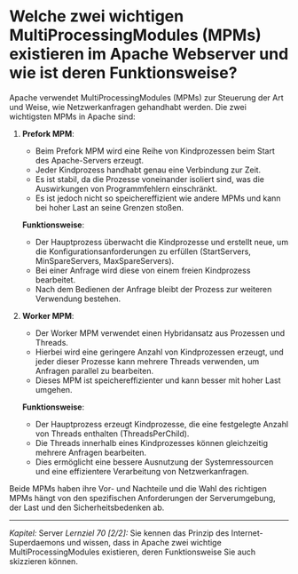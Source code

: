 # Welche zwei wichtigen MultiProcessingModules (MPMs) existieren im Apache Webserver und wie ist deren Funktionsweise?

Apache verwendet MultiProcessingModules (MPMs) zur Steuerung der Art und Weise, wie Netzwerkanfragen gehandhabt werden. Die zwei wichtigsten MPMs in Apache sind:

1. **Prefork MPM**:
   - Beim Prefork MPM wird eine Reihe von Kindprozessen beim Start des Apache-Servers erzeugt.
   - Jeder Kindprozess handhabt genau eine Verbindung zur Zeit.
   - Es ist stabil, da die Prozesse voneinander isoliert sind, was die Auswirkungen von Programmfehlern einschränkt.
   - Es ist jedoch nicht so speichereffizient wie andere MPMs und kann bei hoher Last an seine Grenzen stoßen.

   **Funktionsweise**:
   - Der Hauptprozess überwacht die Kindprozesse und erstellt neue, um die Konfigurationsanforderungen zu erfüllen (StartServers, MinSpareServers, MaxSpareServers).
   - Bei einer Anfrage wird diese von einem freien Kindprozess bearbeitet.
   - Nach dem Bedienen der Anfrage bleibt der Prozess zur weiteren Verwendung bestehen.

2. **Worker MPM**:
   - Der Worker MPM verwendet einen Hybridansatz aus Prozessen und Threads.
   - Hierbei wird eine geringere Anzahl von Kindprozessen erzeugt, und jeder dieser Prozesse kann mehrere Threads verwenden, um Anfragen parallel zu bearbeiten.
   - Dieses MPM ist speichereffizienter und kann besser mit hoher Last umgehen.

   **Funktionsweise**:
   - Der Hauptprozess erzeugt Kindprozesse, die eine festgelegte Anzahl von Threads enthalten (ThreadsPerChild).
   - Die Threads innerhalb eines Kindprozesses können gleichzeitig mehrere Anfragen bearbeiten.
   - Dies ermöglicht eine bessere Ausnutzung der Systemressourcen und eine effizientere Verarbeitung von Netzwerkanfragen.

Beide MPMs haben ihre Vor- und Nachteile und die Wahl des richtigen MPMs hängt von den spezifischen Anforderungen der Serverumgebung, der Last und den Sicherheitsbedenken ab.

---

_Kapitel:_ Server
_Lernziel 70 \[2/2\]:_ Sie kennen das Prinzip des Internet-Superdaemons und wissen, dass in Apache zwei wichtige MultiProcessingModules existieren, deren Funktionsweise Sie auch skizzieren können.
